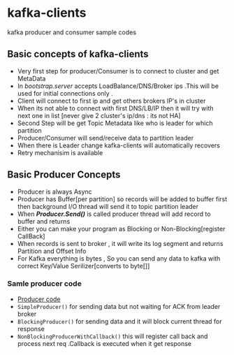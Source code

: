 # kafka-clients
kafka producer and consumer sample codes 

## Basic concepts of kafka-clients
 * Very first step for producer/Consumer is to connect to cluster and get MetaData
 * In _bootstrap.server_ accepts LoadBalance/DNS/Broker ips .This will be used for initial connections only .
 * Client will connect to first ip and get others brokers IP's in cluster 
 * When its not able to connect with first DNS/LB/IP then it will try with next one in list [never give 2 cluster's ip/dns : its not HA]
 * Second Step will be get Topic Metadata like who is leader for which partition 
 * Producer/Consumer will send/receive data to partition leader 
 * When there is Leader change kafka-clients will automatically recovers 
 * Retry mechanisim is available 

## Basic Producer Concepts 
* Producer is always Async 
* Producer has Buffer[per partition] so records will be added to buffer first then background I/O thread will send it to topic partition leader 
* When **_Producer.Send()_** is called producer thread will add record to buffer and returns 
* Either you can make your program as Blocking or Non-Blocking[register CallBack]
* When records is sent to broker , it will write its log segment and returns Partition and Offset Info
* For Kafka everything is bytes , So you can send any data to kafka with correct Key/Value Serilizer[converts to byte[]]

### Samle producer code 
   * [Producer code ](src/main/java/com/prakash/kafka/clients/producer/SimleKafkaProducer.java)
   * `SimpleProducer()` for sending data but not waiting for ACK from leader broker
   * `BlockingProducer()` for sending data and it will block current thread for response 
   * `NonBlockingProducerWithCallback()` this will register call back and process next req .Callback is executed when it get response